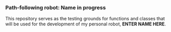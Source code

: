 ### **Path-following robot:** Name in progress

This repository serves as the testing grounds for functions and classes that will be used for the development of my personal robot, **ENTER NAME HERE**.
